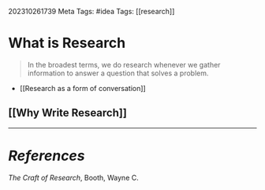 202310261739
Meta Tags: #idea 
Tags: [[research]]

# What is Research

> In the broadest terms, we do research whenever we gather information to answer a question that solves a problem.

- [[Research as a form of conversation]]

## [[Why Write Research]]





---
# *References*

*The Craft of Research*, Booth, Wayne C.
